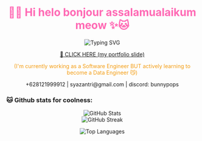 <h1 align="center" style="color: #ff69b4;">🍓✨ Hi helo bonjour assalamualaikum meow ✨🐱</h1>

<p align="center">
  <img src="https://readme-typing-svg.demolab.com?font=Fira+Code&duration=3000&pause=1000&color=F78DA7&center=true&width=435&lines=Helo%2C+please+see+my+projects;I+like+cats+and+im+open+to+work;Contact+me+if+you+are+interested+%F0%9F%A5%BA" alt="Typing SVG" />
</p>

<p align="center">
  <a href="https://docs.google.com/presentation/d/1U8jCRNLHs9CzZYPuQPwK7Z3YciZBzUNHihFbUnwW2mU/edit?slide=id.g268df7cd630_9_4#slide=id.g268df7cd630_9_4">
    📎 CLICK HERE (my portfolio slide)
  </a>
</p>

<p align="center" style="color: #f39c12;">(I'm currently working as a Software Engineer BUT actively learning to become a Data Engineer 😼)</p>

<p align="center">
+628121999912 | syazantri@gmail.com | discord: bunnypops
</p>

### 🐱 Github stats for coolness:

<p align="center">
  <img src="https://github-readme-stats.vercel.app/api?username=syazantri&show_icons=true&hide=stars&theme=rose_pine&icon_color=74597d&title_color=381408&text_color=a37188&bg_color=fcedd2" alt="GitHub Stats" />
  <br/>
  <img src="https://github-readme-streak-stats.herokuapp.com/?user=syazantri&theme=rose-pine&date_format=M%20j%5B%2C%20Y%5D&ring=74597d&fire=a37188&currStreakLabel=381408&background=fcedd2&sideNums=a37188&sideLabels=381408&dates=74597d" alt="GitHub Streak" />
</p>

<p align="center">
  <img src="https://github-readme-stats.vercel.app/api/top-langs/?username=syazantri&layout=compact&theme=rose_pine&title_color=381408&text_color=a37188&bg_color=fcedd2" alt="Top Languages" />
</p>
